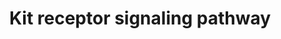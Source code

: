 ---
annotations:
- id: PW:0001227
  parent: signaling pathway
  type: Pathway Ontology
  value: Stem Cell Factor signaling pathway
authors:
- MaintBot
- AlexanderPico
- Ddigles
- Eweitz
description: 'Kit is a receptor protein tyrosine kinase, which is a receptor for stem
  cell factor or kit ligand. Signaling through Kit is important for formation of red
  cells, lymphocytes, mast cells and platelets among others. Binding of Kit receptor
  to stem cell factor leads to an intracellular cascade of events that includes activation
  of PI 3-kinase, Src family kinases and PLC gamma. Activating mutations in the Kit
  receptor are associated with several human malignancies include leukemias, gastrointestinal
  stromal tumors and mastocytomas.  Source: NetPath http://www.netpath.org/pathways?path_id=NetPath_6'
last-edited: 2021-05-15
organisms:
- Danio rerio
redirect_from:
- /index.php/Pathway:WP1341
- /instance/WP1341
revision: null
schema-jsonld:
- '@context': https://schema.org/
  '@id': https://wikipathways.github.io/pathways/WP1341.html
  '@type': Dataset
  creator:
    '@type': Organization
    name: WikiPathways
  description: 'Kit is a receptor protein tyrosine kinase, which is a receptor for
    stem cell factor or kit ligand. Signaling through Kit is important for formation
    of red cells, lymphocytes, mast cells and platelets among others. Binding of Kit
    receptor to stem cell factor leads to an intracellular cascade of events that
    includes activation of PI 3-kinase, Src family kinases and PLC gamma. Activating
    mutations in the Kit receptor are associated with several human malignancies include
    leukemias, gastrointestinal stromal tumors and mastocytomas.  Source: NetPath
    http://www.netpath.org/pathways?path_id=NetPath_6'
  keywords:
  - BAD
  - CH211-63J24.2
  - CLTC
  - CSF2RB
  - FES
  - GRAP
  - GRB7
  - HRAS
  - KIT
  - KITLG
  - LOC100000720
  - LOC100149498
  - LOC557176
  - LOC558703
  - LOC559103
  - LOC560525
  - LOC562032
  - LOC563639
  - LOC569951
  - LOC792089
  - LOC792354
  - MPDZ
  - SH3KBP1
  - SOCS4
  - SOCS5
  - SOS1
  - STAP1
  - STAT5A
  - STAT5B
  - TRAILR1
  - VAV1
  - VAV2
  - btk
  - cbl
  - cblb
  - cish
  - crk
  - crkl
  - dok1b
  - ep300a
  - epor
  - fynb
  - grb2
  - jak2b
  - map2k1
  - mapk1
  - mitfb
  - pik3r2
  - plce1
  - plcg1
  - prkcb1
  - ptpn11
  - ptpn6
  - ptpru
  - raf1
  - rasa1
  - rps6ka3a
  - socs1
  - spred1
  - spred2
  - src
  - stat1a
  - stat3
  - yes1
  - zgc:175287
  - zgc:77033
  - zgc:92124
  license: CC0
  name: Kit receptor signaling pathway
seo: CreativeWork
title: Kit receptor signaling pathway
wpid: WP1341
---
